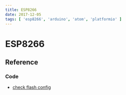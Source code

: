 ```yaml
---
title: ESP8266
date: 2017-12-05
tags: [ 'esp8266', 'arduino', 'atom', 'platformio' ]
---
```


# ESP8266

## Reference

### Code

* [check flash config](https://github.com/esp8266/Arduino/blob/master/libraries/esp8266/examples/CheckFlashConfig/CheckFlashConfig.ino)
